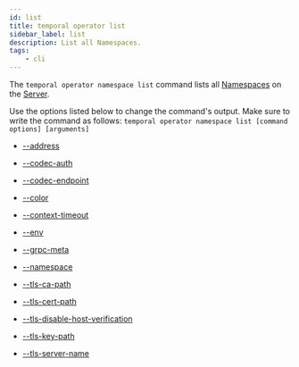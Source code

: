 ```yaml
---
id: list
title: temporal operator list
sidebar_label: list
description: List all Namespaces.
tags:
	- cli
---
```


The `temporal operator namespace list` command lists all [Namespaces](/namespaces) on the [Server](/concepts/what-is-a-frontend-server).

Use the options listed below to change the command's output.
Make sure to write the command as follows:
`temporal operator namespace list [command options] [arguments]`

- [--address](/cmd-options/address)

- [--codec-auth](/cmd-options/codec-auth)

- [--codec-endpoint](/cmd-options/codec-endpoint)

- [--color](/cmd-options/color)

- [--context-timeout](/cmd-options/context-timeout)

- [--env](/cmd-options/env)

- [--grpc-meta](/cmd-options/grpc-meta)

- [--namespace](/cmd-options/namespace)

- [--tls-ca-path](/cmd-options/tls-ca-path)

- [--tls-cert-path](/cmd-options/tls-cert-path)

- [--tls-disable-host-verification](/cmd-options/tls-disable-host-verification)

- [--tls-key-path](/cmd-options/tls-key-path)

- [--tls-server-name](/cmd-options/tls-server-name)

